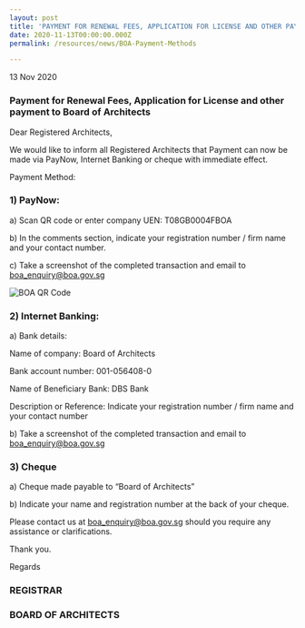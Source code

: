```yaml
---
layout: post
title: 'PAYMENT FOR RENEWAL FEES, APPLICATION FOR LICENSE AND OTHER PAYMENT TO BOARD OF ARCHITECTS'
date: 2020-11-13T00:00:00.000Z
permalink: /resources/news/BOA-Payment-Methods

---
```


13 Nov 2020

### **Payment for Renewal Fees, Application for License and other payment to Board of Architects**


Dear Registered Architects,

We would like to inform all Registered Architects that Payment can now be made via PayNow, Internet Banking or cheque with immediate effect.         


Payment Method:

### **1)	PayNow:**

a)	Scan QR code or enter company UEN: T08GB0004FBOA

b)	In the comments section, indicate your registration number / firm name and your contact number.

c)	Take a screenshot of the completed transaction and email to boa_enquiry@boa.gov.sg

![BOA QR Code](/images/Paynow.png)

### **2)	Internet Banking:**

a)	Bank details:

Name of company:	Board of Architects

Bank account number:	001-056408-0

Name of Beneficiary Bank:	DBS Bank

Description or Reference:	Indicate your registration number / firm name and your contact number

b)	Take a screenshot of the completed transaction and email to boa_enquiry@boa.gov.sg


### **3)	Cheque**

a)	Cheque made payable to “Board of Architects”

b)	Indicate your name and registration number at the back of your cheque.


Please contact us at boa_enquiry@boa.gov.sg should you require any assistance or clarifications.

Thank you.



Regards

### **REGISTRAR**

### **BOARD OF ARCHITECTS**
